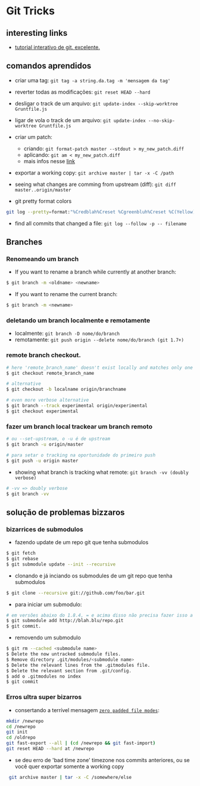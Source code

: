 # Git Tricks

## interesting links

  * [tutorial interativo de git. excelente.](http://pcottle.github.io/learnGitBranching/?NODEMO)

## comandos aprendidos

* criar uma tag: `git tag -a string.da.tag -m 'mensagem da tag'`
* reverter todas as modificações: `git reset HEAD --hard`
* desligar o track de um arquivo: `git update-index --skip-worktree Gruntfile.js`
* ligar de vola o track de um arquivo: `git update-index --no-skip-worktree Gruntfile.js`

* criar um patch:
  * criando: `git format-patch master --stdout > my_new_patch.diff`
  * aplicando: `git am < my_new_patch.diff`
  * mais infos nesse [link](https://ariejan.net/2009/10/26/how-to-create-and-apply-a-patch-with-git/)


* exportar a working copy: `git archive master | tar -x -C /path`

* seeing what changes are comming from upstream (diff): `git diff master..origin/master`

* git pretty format colors
```sh
git log --pretty=format:"%Credblah%Creset %Cgreenbluh%Creset %C(Yellow)lol%Creset %Cblueduh%Creset %C(magenta)lolmagenta%Creset %C(cyan)sdlkfjsdkfj%Creset %C(white)lollololzors%Creset"
```

* find all commits that changed a file: `git log --follow -p -- filename`

## Branches

### Renomeando um branch

* If you want to rename a branch while currently at another branch: 

```sh
$ git branch -m <oldname> <newname>
```
* If you want to rename the current branch:

```sh
$ git branch -m <newname>
```
### deletando um branch localmente e remotamente
* localmente: `git branch -D nome/do/branch`
* remotamente: `git push origin --delete nome/do/branch (git 1.7+)`

### remote branch checkout.

```sh
# here 'remote_branch_name' doesn't exist locally and matches only one name on the remote: 
$ git checkout remote_branch_name

# alternative 
$ git checkout -b localname origin/branchname

# even more verbose alternative
$ git branch --track experimental origin/experimental
$ git checkout experimental
```

### fazer um branch local trackear um branch remoto
```sh
# ou --set-upstream, o -u é de upstream
$ git branch -u origin/master 

# para setar o tracking na oportunidade do primeiro push
$ git push -u origin master
```

* showing what branch is tracking what remote: `git branch -vv (doubly verbose)`

```sh
# -vv => doubly verbose
$ git branch -vv 
```


## solução de problemas bizzaros

### bizarrices de submodulos

* fazendo update de um repo git que tenha submodulos

```sh
$ git fetch
$ git rebase
$ git submodule update --init --recursive
```

* clonando e já inciando os submodules de um git repo que tenha submodulos

```sh
$ git clone --recursive git://github.com/foo/bar.git
```

* para iniciar um submodulo: 

```sh
# em versões abaixo do 1.8.4, = e acima disso não precisa fazer isso a partir da raiz do .git
$ git submodule add http://blah.blu/repo.git
$ git commit.
```

* removendo um submodulo

```sh
$ git rm --cached <submodule name>
$ Delete the now untracked submodule files.
$ Remove directory .git/modules/<submodule name>
$ Delete the relevant lines from the .gitmodules file.
$ Delete the relevant section from .git/config.
$ add o .gitmodules no index
$ git commit
```


### Erros ultra super bizarros

* consertando a terrível mensagem [`zero padded file modes`](http://stackoverflow.com/questions/14700502/how-to-fix-git-zero-padded-file-modes-warning):

```sh
mkdir /newrepo
cd /newrepo
git init
cd /oldrepo
git fast-export --all | (cd /newrepo && git fast-import)
git reset HEAD --hard at /newrepo
```

* se deu erro de 'bad time zone' timezone nos commits anteriores, ou se você quer exportar somente a working copy

```sh
 git archive master | tar -x -C /somewhere/else
```
